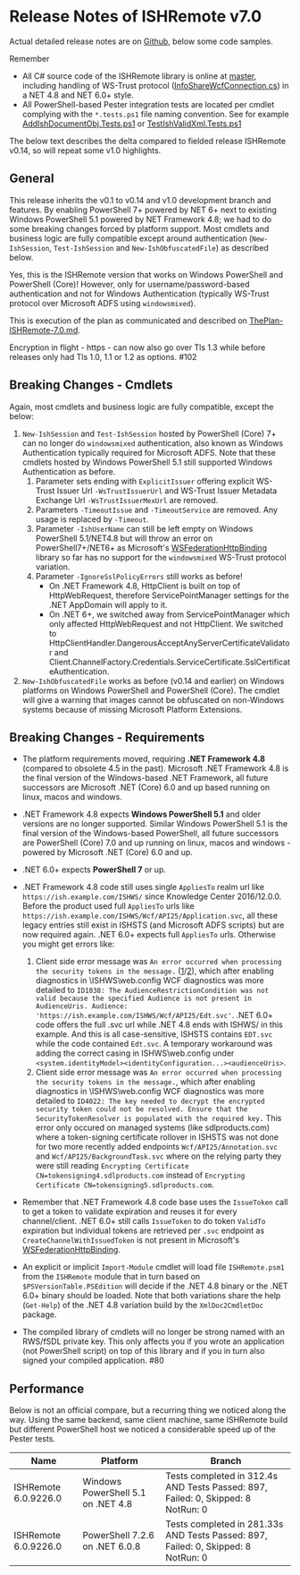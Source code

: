 # Release Notes of ISHRemote v7.0

Actual detailed release notes are on [Github](https://github.com/rws/ISHRemote/releases/tag/v7.0), below some code samples.

Remember
* All C# source code of the ISHRemote library is online at [master](https://github.com/rws/ISHRemote/tree/master/Source/ISHRemote/Trisoft.ISHRemote), including handling of WS-Trust protocol ([InfoShareWcfConnection.cs](https://github.com/rws/ISHRemote/tree/master/Source/ISHRemote/Trisoft.ISHRemote/InfoShareWcfConnection.cs)) in a NET 4.8 and NET 6.0+ style.
* All PowerShell-based Pester integration tests are located per cmdlet complying with the `*.tests.ps1` file naming convention. See for example [AddIshDocumentObj.Tests.ps1](https://github.com/rws/ISHRemote/tree/master/Source/ISHRemote/Trisoft.ISHRemote/Cmdlets/DocumentObj/AddIshDocumentObj.Tests.ps1) or [TestIshValidXml.Tests.ps1](https://github.com/rws/ISHRemote/tree/master/Source/ISHRemote/Trisoft.ISHRemote/Cmdlets/FileProcessor/TestIshValidXml.Tests.ps1)

The below text describes the delta compared to fielded release ISHRemote v0.14, so will repeat some v1.0 highlights.

## General

This release inherits the v0.1 to v0.14 and v1.0 development branch and features. By enabling PowerShell 7+ powered by NET 6+ next to existing Windows PowerShell 5.1 powered by NET Framework 4.8; we had to do some breaking changes forced by platform support. Most cmdlets and business logic are fully compatible except around authentication (`New-IshSession`, `Test-IshSession` and `New-IshObfuscatedFile`) as described below.

Yes, this is the ISHRemote version that works on Windows PowerShell and PowerShell (Core)! However, only for username/password-based authentication and not for Windows Authentication (typically WS-Trust protocol over Microsoft ADFS using `windowsmixed`).

This is execution of the plan as communicated and described on [ThePlan-ISHRemote-7.0.md](ThePlan-ISHRemote-7.0.md).

Encryption in flight - https - can now also go over Tls 1.3 while before releases only had Tls 1.0, 1.1 or 1.2 as options. #102

## Breaking Changes - Cmdlets

Again, most cmdlets and business logic are fully compatible, except the below:

1. `New-IshSession` and `Test-IshSession` hosted by PowerShell (Core) 7+ can no longer do `windowsmixed` authentication, also known as Windows Authentication typically required for Microsoft ADFS. Note that these cmdlets hosted by Windows PowerShell 5.1 still supported Windows Authentication as before.
    1. Parameter sets ending with `ExplicitIssuer` offering explicit WS-Trust Issuer Url `-WsTrustIssuerUrl` and WS-Trust Issuer Metadata Exchange Url `-WsTrustIssuerMexUrl` are removed.
    2. Parameters `-TimeoutIssue` and `-TimeoutService` are removed. Any usage is replaced by `-Timeout`.
    3. Parameter `-IshUserName` can still be left empty on Windows PowerShell 5.1/NET4.8 but will throw an error on PowerShell7+/NET6+ as Microsoft's [WSFederationHttpBinding](https://devblogs.microsoft.com/dotnet/wsfederationhttpbinding-in-net-standard-wcf/) library so far has no support for the `windowsmixed` WS-Trust protocol variation.
    4. Parameter `-IgnoreSslPolicyErrors` still works as before! 
        * On .NET Framework 4.8, HttpClient is built on top of HttpWebRequest, therefore ServicePointManager settings for the .NET AppDomain will apply to it.
        * On .NET 6+, we switched away from ServicePointManager which only affected HttpWebRequest and not HttpClient. We switched to HttpClientHandler.DangerousAcceptAnyServerCertificateValidator and Client.ChannelFactory.Credentials.ServiceCertificate.SslCertificateAuthentication.
2. `New-IshObfuscatedFile` works as before (v0.14 and earlier) on Windows platforms on Windows PowerShell and PowerShell (Core). The cmdlet will give a warning that images cannot be obfuscated on non-Windows systems because of missing Microsoft Platform Extensions.

## Breaking Changes - Requirements

* The platform requirements moved, requiring **.NET Framework 4.8** (compared to obsolete 4.5 in the past). Microsoft .NET Framework 4.8 is the final version of the Windows-based .NET Framework, all future successors are Microsoft .NET (Core) 6.0 and up based running on linux, macos and windows.

* .NET Framework 4.8 expects **Windows PowerShell 5.1** and older versions are no longer supported. Similar Windows PowerShell 5.1 is the final version of the Windows-based PowerShell, all future successors are PowerShell (Core) 7.0 and up running on linux, macos and windows - powered by Microsoft .NET (Core) 6.0 and up.

* .NET 6.0+ expects **PowerShell 7** or up.

* .NET Framework 4.8 code still uses single `AppliesTo` realm url like `https://ish.example.com/ISHWS/` since Knowledge Center 2016/12.0.0. Before the product used full `AppliesTo` urls like `https://ish.example.com/ISHWS/Wcf/API25/Application.svc`, all these legacy entries still exist in ISHSTS (and Microsoft ADFS scripts) but are now required again. .NET 6.0+ expects full `AppliesTo` urls. Otherwise you might get errors like:
    1. Client side error message was `An error occurred when processing the security tokens in the message.` ([1](https://stackoverflow.com/questions/2763592/the-communication-object-system-servicemodel-channels-servicechannel-cannot-be?utm_medium=organic&amp)/[2](https://social.msdn.microsoft.com/Forums/vstudio/en-US/fc60cd6d-1df9-47ff-90a8-dd8d5de1f080/the-communication-object-cannot-be-used-because-it-is-in-the-faulted-state?forum=wcf)), which after enabling diagnostics in \ISHWS\web.config WCF diagnostics was more detailed to `ID1038: The AudienceRestrictionCondition was not valid because the specified Audience is not present in AudienceUris. Audience: 'https://ish.example.com/ISHWS/Wcf/API25/Edt.svc'`. .NET 6.0+ code offers the full .svc url while .NET 4.8 ends with ISHWS/ in this example. And this is all case-sensitive, ISHSTS contains `EDT.svc` while the code contained `Edt.svc`. A temporary workaround was adding the correct casing in ISHWS\web.config under `<system.identityModel><identityConfiguration...><audienceUris>`.
    2. Client side error message was `An error occurred when processing the security tokens in the message.`, which after enabling diagnostics in \ISHWS\web.config WCF diagnostics was more detailed to `ID4022: The key needed to decrypt the encrypted security token could not be resolved. Ensure that the SecurityTokenResolver is populated with the required key.` This error only occured on managed systems (like sdlproducts.com) where a token-signing certificate rollover in ISHSTS was not done for two more recently added endpoints `Wcf/API25/Annotation.svc` and `Wcf/API25/BackgroundTask.svc` where on the relying party they were still reading `Encrypting Certificate CN=tokensigning4.sdlproducts.com` instead of `Encrypting Certificate CN=tokensigning5.sdlproducts.com`.
* Remember that .NET Framework 4.8 code base uses the `IssueToken` call to get a token to validate expiration and reuses it for every channel/client. .NET 6.0+ still calls `IssueToken` to do token `ValidTo` expiration but individual tokens are retrieved per `.svc` endpoint as `CreateChannelWithIssuedToken` is not present in Microsoft's [WSFederationHttpBinding](https://devblogs.microsoft.com/dotnet/wsfederationhttpbinding-in-net-standard-wcf/).

* An explicit or implicit `Import-Module` cmdlet will load file `ISHRemote.psm1` from the `ISHRemote` module that in turn based on `$PSVersionTable.PSEdition` will decide if the .NET 4.8 binary or the .NET 6.0+ binary should be loaded. Note that both variations share the help (`Get-Help`) of the .NET 4.8 variation build by the `XmlDoc2CmdletDoc` package.

* The compiled library of cmdlets will no longer be strong named with an RWS/fSDL private key. This only affects you if you wrote an application (not PowerShell script) on top of this library and if you in turn also signed your compiled application. #80 


## Performance

Below is not an official compare, but a recurring thing we noticed along the way. Using the same backend, same client machine, same ISHRemote build but different PowerShell host we noticed a considerable speed up of the Pester tests.

| Name                     | Platform                            | Branch         |
|--------------------------|-------------------------------------|----------------|
| ISHRemote 6.0.9226.0     | Windows PowerShell 5.1 on .NET 4.8  | Tests completed in 312.4s AND                                                                                Tests Passed: 897, Failed: 0, Skipped: 8 NotRun: 0 |
| ISHRemote 6.0.9226.0     | PowerShell 7.2.6 on .NET 6.0.8      | Tests completed in 281.33s AND Tests Passed: 897, Failed: 0, Skipped: 8 NotRun: 0 |
